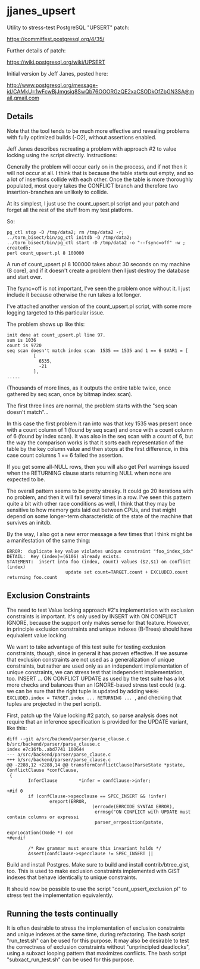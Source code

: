 jjanes_upsert
=============

Utility to stress-test PostgreSQL "UPSERT" patch:

  https://commitfest.postgresql.org/4/35/

Further details of patch:

  https://wiki.postgresql.org/wiki/UPSERT

Initial version by Jeff Janes, posted here:

http://www.postgresql.org/message-id/CAMkU=1wFcwBjJmgsiq8SwQb76OOORGzQE2xaCSODkOfZbGN3SA@mail.gmail.com

Details
-------

Note that the tool tends to be much more effective and revealing problems with
fully optimized builds (-O2), without assertions enabled.

Jeff Janes describes recreating a problem with approach #2 to value locking
using the script directly. Instructions:

Generally the problem will occur early on in the process, and if not then it
will not occur at all.  I think that is because the table starts out empty, and
so a lot of insertions collide with each other.  Once the table is more
thoroughly populated, most query takes the CONFLICT branch and therefore two
insertion-branches are unlikely to collide.

At its simplest, I just use the count_upsert.pl script and your patch and
forget all the rest of the stuff from my test platform.

So:

```
pg_ctl stop -D /tmp/data2; rm /tmp/data2 -r;
../torn_bisect/bin/pg_ctl initdb -D /tmp/data2;
../torn_bisect/bin/pg_ctl start -D /tmp/data2 -o "--fsync=off" -w ;
createdb;
perl count_upsert.pl 8 100000
```

A run of count_upsert.pl 8 100000 takes about 30 seconds on my machine (8
core), and if it doesn't create a problem then I just destroy the database and
start over.

The fsync=off is not important, I've seen the problem once without it.  I just
include it because otherwise the run takes a lot longer.

I've attached another version of the count_upsert.pl script, with some more
logging targeted to this particular issue.

The problem shows up like this:

```
init done at count_upsert.pl line 97.
sum is 1036
count is 9720
seq scan doesn't match index scan  1535 == 1535 and 1 == 6 $VAR1 = [
          [
            6535,
            -21
          ],
.....
```
(Thousands of more lines, as it outputs the entire table twice, once gathered
by seq scan, once by bitmap index scan).

The first three lines are normal, the problem starts with the "seq scan doesn't
match"...

In this case the first problem it ran into was that key 1535 was present once
with a count column of 1 (found by seq scan) and once with a count column of 6
(found by index scan).  It was also in the seq scan with a count of 6, but the
way the comparison works is that it sorts each representation of the table by
the key column value and then stops at the first difference, in this case count
columns 1 == 6 failed the assertion.

If you get some all-NULL rows, then you will also get Perl warnings issued when
the RETURNING clause starts returning NULL when none are expected to be.

The overall pattern seems to be pretty streaky.  It could go 20 iterations with
no problem, and then it will fail several times in a row.  I've seen this
pattern quite a bit with other race conditions as well, I think that they may
be sensitive to how memory gets laid out between CPUs, and that might depend on
some longer-term characteristic of the state of the machine that survives an
initdb.

By the way, I also got a new error message a few times that I think might be a
manifestation of the same thing:

```
ERROR:  duplicate key value violates unique constraint "foo_index_idx"
DETAIL:  Key (index)=(6106) already exists.
STATEMENT:  insert into foo (index, count) values ($2,$1) on conflict
(index)
                      update set count=TARGET.count + EXCLUDED.count
returning foo.count
```

Exclusion Constraints
---------------------
The need to test Value locking approach #2's implementation with exclusion
constraints is important.  It's only used by INSERT with ON CONFLICT IGNORE,
because the support only makes sense for that feature.  However, in principle
exclusion constraints and unique indexes (B-Trees) should have equivalent value
locking.

We want to take advantage of this test suite for testing exclusion constraints,
though, since in general it has proven effective.  If we assume that exclusion
constraints are not used as a generalization of unique constraints, but rather
are used only as an independent implementation of unique constraints, we can
stress test that independent implementation, too.  INSERT ... ON CONFLICT
UPDATE as used by the test suite has a lot more checks and balances than an
IGNORE-based stress test could (e.g. we can be sure that the right tuple is
updated by adding `WHERE EXCLUDED.index = TARGET.index ... RETURNING ... `, and
checking that tuples are projected in the perl script).

First, patch up the Value locking #2 patch, so parse analysis does not require
that an inference specification is provided for the UPDATE variant, like this:

```
diff --git a/src/backend/parser/parse_clause.c b/src/backend/parser/parse_clause.c
index e7c16fb..abd7741 100644
--- a/src/backend/parser/parse_clause.c
+++ b/src/backend/parser/parse_clause.c
@@ -2288,12 +2288,14 @@ transformConflictClause(ParseState *pstate, ConflictClause *confClause,
 {
        InferClause        *infer = confClause->infer;

+#if 0
        if (confClause->specclause == SPEC_INSERT && !infer)
                ereport(ERROR,
                                (errcode(ERRCODE_SYNTAX_ERROR),
                                 errmsg("ON CONFLICT with UPDATE must contain columns or expressi
                                 parser_errposition(pstate,
                                                                        exprLocation((Node *) con
+#endif

        /* Raw grammar must ensure this invariant holds */
        Assert(confClause->specclause != SPEC_INSERT ||
```

Build and install Postgres.  Make sure to build and install contrib/btree_gist,
too.  This is used to make exclusion constraints implemented with GiST indexes
that behave identically to unique constraints.

It should now be possible to use the script "count_upsert_exclusion.pl" to
stress test the implementation equivalently.

Running the tests continually
-----------------------------

It is often desirable to stress the implementation of exclusion constraints and
unique indexes at the same time, during refactoring.  The bash script
"run_test.sh" can be used for this purpose.  It may also be desirable to test
the correctness of exclusion constraints without "unprincipled deadlocks",
using a subxact looping pattern that maximizes conflicts.  The bash script
"subxact_run_test.sh" can be used for this purpose.
